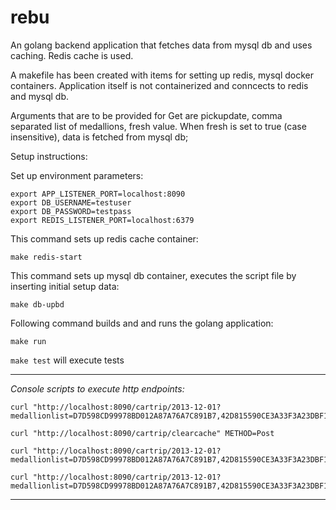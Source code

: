 # rebu

An golang backend application that fetches data from mysql db and uses caching. Redis cache is used. 

A makefile has been created with items for setting up redis, mysql docker containers. Application itself is not containerized and conncects to redis and mysql db. 

Arguments that are to be provided for Get are pickupdate, comma separated list of medallions, fresh value. When fresh is set to true (case insensitive), data is fetched from mysql db; 

Setup instructions:

Set up environment parameters: 
```
export APP_LISTENER_PORT=localhost:8090
export DB_USERNAME=testuser
export DB_PASSWORD=testpass
export REDIS_LISTENER_PORT=localhost:6379
```
This command sets up redis cache container:

``` make redis-start ```

This command sets up mysql db container, executes the script file by inserting initial setup data:

``` make db-upbd ```

Following command builds and and runs the golang application:

``` make run ``` 

```make test``` will execute tests

------------------------------------------------------------------------------

*Console scripts to execute http endpoints:*
```
curl "http://localhost:8090/cartrip/2013-12-01?medallionlist=D7D598CD99978BD012A87A76A7C891B7,42D815590CE3A33F3A23DBF145EE66E3&fresh=true"

curl "http://localhost:8090/cartrip/clearcache" METHOD=Post  

curl "http://localhost:8090/cartrip/2013-12-01?medallionlist=D7D598CD99978BD012A87A76A7C891B7,42D815590CE3A33F3A23DBF145EE66E3,B672154F0FD3D6B5277580C3B7CBBF8E&fresh=true"

curl "http://localhost:8090/cartrip/2013-12-01?medallionlist=D7D598CD99978BD012A87A76A7C891B7,42D815590CE3A33F3A23DBF145EE66E3,B672154F0FD3D6B5277580C3B7CBBF8E"

```
-------------------------------------------------------------------------------





